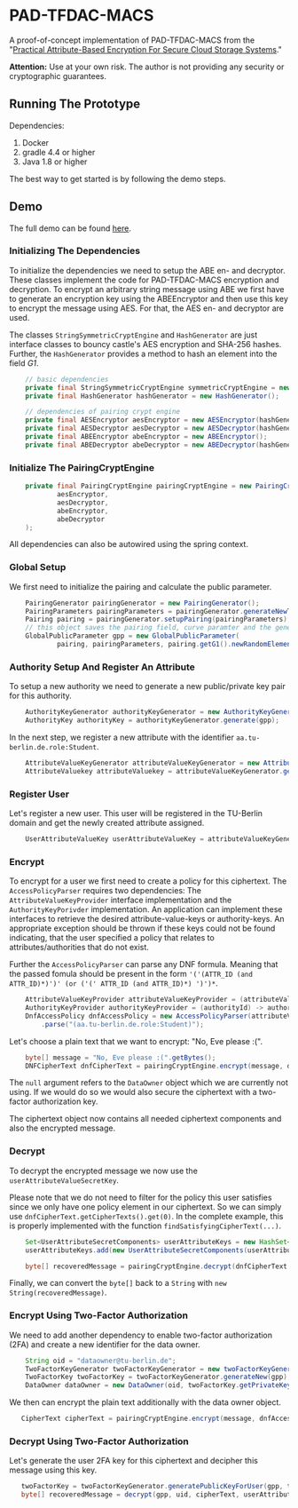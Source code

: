 # PAD-TFDAC-MACS

A proof-of-concept implementation of PAD-TFDAC-MACS from the "[Practical Attribute-Based Encryption For Secure Cloud Storage Systems](./docs/practical-attribute-based-encryption-for-secure-cloud-storage-systems.pdf)." 

**Attention:** Use at your own risk. The author is not providing any security or cryptographic guarantees. 

## Running The Prototype

Dependencies:

1. Docker
2. gradle 4.4 or higher
3. Java 1.8 or higher

The best way to get started is by following the demo steps. 

## Demo

The full demo can be found [here](./crypto/src/test/java/de/tuberlin/tfdacmacs/crypto/pairing/TFDACMACSDemo.java).

### Initializing The Dependencies

To initialize the dependencies we need to setup the ABE en- and decryptor. These classes implement the code for PAD-TFDAC-MACS encryption and
decryption. To encrypt an arbitrary string message using ABE we first have to generate an encryption key using the ABEEncryptor and then use this key to encrypt the message using AES. For that, the AES en- and decryptor are used. 

The classes `StringSymmetricCryptEngine` and `HashGenerator` are just interface classes to bouncy castle's AES encryption and SHA-256 hashes. Further, the `HashGenerator` provides a method to hash an element into the field *G1*. 

```java
    // basic dependencies
    private final StringSymmetricCryptEngine symmetricCryptEngine = new StringSymmetricCryptEngine();
    private final HashGenerator hashGenerator = new HashGenerator();

    // dependencies of pairing crypt engine
    private final AESEncryptor aesEncryptor = new AESEncryptor(hashGenerator, symmetricCryptEngine);
    private final AESDecryptor aesDecryptor = new AESDecryptor(hashGenerator, symmetricCryptEngine);
    private final ABEEncryptor abeEncryptor = new ABEEncryptor();
    private final ABEDecryptor abeDecryptor = new ABEDecryptor(hashGenerator);
```

### Initialize The PairingCryptEngine

```java
    private final PairingCryptEngine pairingCryptEngine = new PairingCryptEngine(
            aesEncryptor,
            aesDecryptor,
            abeEncryptor,
            abeDecryptor
    );
```

All dependencies can also be autowired using the spring context. 

### Global Setup

We first need to initialize the pairing and calculate the public parameter. 

```java
    PairingGenerator pairingGenerator = new PairingGenerator();
    PairingParameters pairingParameters = pairingGenerator.generateNewTypeACurveParameter();
    Pairing pairing = pairingGenerator.setupPairing(pairingParameters);
    // this object saves the pairing field, curve paramter and the generator object g
    GlobalPublicParameter gpp = new GlobalPublicParameter(
            pairing, pairingParameters, pairing.getG1().newRandomElement().getImmutable(), null);
```

### Authority Setup And Register An Attribute

To setup a new authority we need to generate a new public/private key pair for this authority. 

```java
    AuthorityKeyGenerator authorityKeyGenerator = new AuthorityKeyGenerator();
    AuthorityKey authorityKey = authorityKeyGenerator.generate(gpp);
```

In the next step, we register a new attribute with the identifier `aa.tu-berlin.de.role:Student`.

```java
    AttributeValueKeyGenerator attributeValueKeyGenerator = new AttributeValueKeyGenerator(hashGenerator);
    AttributeValuekey attributeValuekey = attributeValueKeyGenerator.generateNew(gpp, "aa.tu-berlin.de.role:Student");
```

### Register User

Let's register a new user. This user will be registered in the TU-Berlin domain and get the newly
created attribute assigned. 

```java
    UserAttributeValueKey userAttributeValueKey = attributeValueKeyGenerator.generateUserKey(gpp, "genesisUser@tu-berlin.de", authorityKey.getPrivateKey(), attributeValueKey.getPrivateKey());
```

### Encrypt

To encrypt for a user we first need to create a policy for this ciphertext. 
The `AccessPolicyParser` requires two dependencies: The `AttributeValueKeyProvider` interface implementation 
and the `AuthorityKeyPorivder` implementation. An application can implement these interfaces to retrieve the desired attribute-value-keys or authority-keys. An appropriate exception should be thrown if these keys could not be found
indicating, that the user specified a policy that relates to attributes/authorities that do not exist. 

Further the `AccessPolicyParser` can parse any DNF formula. Meaning that the passed fomula should be present in 
the form `'('(ATTR_ID (and ATTR_ID)*)')' (or ('(' ATTR_ID (and ATTR_ID)*) ')')*`. 

```java
    AttributeValueKeyProvider attributeValueKeyProvider = (attributeValueId) -> attributeValueKey.getPublicKey();
    AuthorityKeyProvider authorityKeyProvider = (authorityId) -> authorityKey.getPublicKey();
    DnfAccessPolicy dnfAccessPolicy = new AccessPolicyParser(attributeValueKeyProvider, authorityKeyProvider)
        .parse("(aa.tu-berlin.de.role:Student)");
```

Let's choose a plain text that we want to encrypt: "No, Eve please :(". 

```java
    byte[] message = "No, Eve please :(".getBytes();
    DNFCipherText dnfCipherText = pairingCryptEngine.encrypt(message, dnfAccessPolicy, gpp, null);
```

The `null` argument refers to the `DataOwner` object which we are currently not using. If we would do so we would also secure the ciphertext with a two-factor authorization key. 

The ciphertext object now contains all needed ciphertext components and also the encrypted message.

### Decrypt

To decrypt the encrypted message we now use the `userAttributeValueSecretKey`. 

Please note that we do not need to filter for the policy this user satisfies since we only have one policy element in our ciphertext. So we can simply use `dnfCipherText.getCipherTexts().get(0)`. In the complete example, this is properly implemented with the function `findSatisfyingCipherText(...)`. 

```java
    Set<UserAttributeSecretComponents> userAttributeKeys = new HashSet<>();
    userAttributeKeys.add(new UserAttributeSecretComponents(userAttributeValueKey, attributeValueKey.getPublicKey(), aid));

    byte[] recoveredMessage = pairingCryptEngine.decrypt(dnfCipherText.getFile().getData(), dnfCipherText.getCipherTexts().get(0), gpp, uid, userAttributeKeys, null);
```

Finally, we can convert the `byte[]` back to a `String` with `new String(recoveredMessage)`. 


### Encrypt Using Two-Factor Authorization

We need to add another dependency to enable two-factor authorization (2FA) and create a new identifier for the data owner. 

```java
    String oid = "dataowner@tu-berlin.de";
    TwoFactorKeyGenerator twoFactorKeyGenerator = new twoFactorKeyGenerator(hashGenerator);
    TwoFactorKey twoFactorKey = twoFactorKeyGenerator.generateNew(gpp);
    DataOwner dataOwner = new DataOwner(oid, twoFactorKey.getPrivateKey());
```

We then can encrypt the plain text additionally with the data owner object. 

```java
   CipherText cipherText = pairingCryptEngine.encrypt(message, dnfAccessPolicy, gpp, dataOwner);
```


### Decrypt Using Two-Factor Authorization

Let's generate the user 2FA key for this ciphertext and decipher this message using this key. 

```java
   twoFactorKey = twoFactorKeyGenerator.generatePublicKeyForUser(gpp, twoFactorKey, uid);
   byte[] recoveredMessage = decrypt(gpp, uid, cipherText, userAttributeKeys, twoFactorKey.getPublicKeyOfUser(uid));
```








